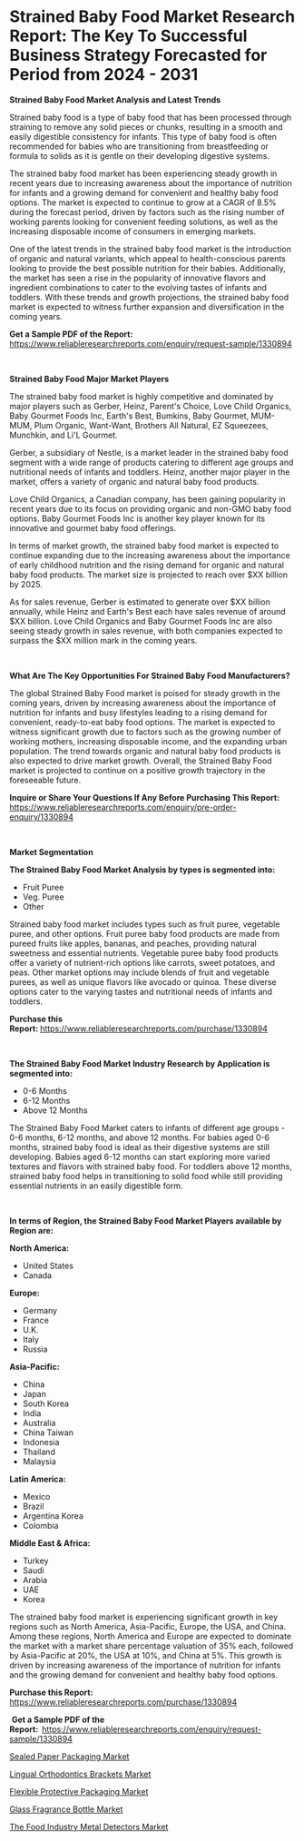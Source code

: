 <p><h1>Strained Baby Food Market Research Report: The Key To Successful Business Strategy Forecasted for Period from 2024 - 2031</h1></p><p><strong>Strained Baby Food Market Analysis and Latest Trends</strong></p>
<p><p>Strained baby food is a type of baby food that has been processed through straining to remove any solid pieces or chunks, resulting in a smooth and easily digestible consistency for infants. This type of baby food is often recommended for babies who are transitioning from breastfeeding or formula to solids as it is gentle on their developing digestive systems.</p><p>The strained baby food market has been experiencing steady growth in recent years due to increasing awareness about the importance of nutrition for infants and a growing demand for convenient and healthy baby food options. The market is expected to continue to grow at a CAGR of 8.5% during the forecast period, driven by factors such as the rising number of working parents looking for convenient feeding solutions, as well as the increasing disposable income of consumers in emerging markets.</p><p>One of the latest trends in the strained baby food market is the introduction of organic and natural variants, which appeal to health-conscious parents looking to provide the best possible nutrition for their babies. Additionally, the market has seen a rise in the popularity of innovative flavors and ingredient combinations to cater to the evolving tastes of infants and toddlers. With these trends and growth projections, the strained baby food market is expected to witness further expansion and diversification in the coming years.</p></p>
<p><strong>Get a Sample PDF of the Report:&nbsp;</strong> <a href="https://www.reliableresearchreports.com/enquiry/request-sample/1330894">https://www.reliableresearchreports.com/enquiry/request-sample/1330894</a></p>
<p>&nbsp;</p>
<p><strong>Strained Baby Food Major Market Players</strong></p>
<p><p>The strained baby food market is highly competitive and dominated by major players such as Gerber, Heinz, Parent's Choice, Love Child Organics, Baby Gourmet Foods Inc, Earth's Best, Bumkins, Baby Gourmet, MUM-MUM, Plum Organic, Want-Want, Brothers All Natural, EZ Squeezees, Munchkin, and Li'L Gourmet.</p><p>Gerber, a subsidiary of Nestle, is a market leader in the strained baby food segment with a wide range of products catering to different age groups and nutritional needs of infants and toddlers. Heinz, another major player in the market, offers a variety of organic and natural baby food products.</p><p>Love Child Organics, a Canadian company, has been gaining popularity in recent years due to its focus on providing organic and non-GMO baby food options. Baby Gourmet Foods Inc is another key player known for its innovative and gourmet baby food offerings.</p><p>In terms of market growth, the strained baby food market is expected to continue expanding due to the increasing awareness about the importance of early childhood nutrition and the rising demand for organic and natural baby food products. The market size is projected to reach over $XX billion by 2025.</p><p>As for sales revenue, Gerber is estimated to generate over $XX billion annually, while Heinz and Earth's Best each have sales revenue of around $XX billion. Love Child Organics and Baby Gourmet Foods Inc are also seeing steady growth in sales revenue, with both companies expected to surpass the $XX million mark in the coming years.</p></p>
<p>&nbsp;</p>
<p><strong>What Are The Key Opportunities For Strained Baby Food Manufacturers?</strong></p>
<p><p>The global Strained Baby Food market is poised for steady growth in the coming years, driven by increasing awareness about the importance of nutrition for infants and busy lifestyles leading to a rising demand for convenient, ready-to-eat baby food options. The market is expected to witness significant growth due to factors such as the growing number of working mothers, increasing disposable income, and the expanding urban population. The trend towards organic and natural baby food products is also expected to drive market growth. Overall, the Strained Baby Food market is projected to continue on a positive growth trajectory in the foreseeable future.</p></p>
<p><strong>Inquire or Share Your Questions If Any Before Purchasing This Report:</strong> <a href="https://www.reliableresearchreports.com/enquiry/pre-order-enquiry/1330894">https://www.reliableresearchreports.com/enquiry/pre-order-enquiry/1330894</a></p>
<p>&nbsp;</p>
<p><strong>Market Segmentation</strong></p>
<p><strong>The Strained Baby Food Market Analysis by types is segmented into:</strong></p>
<p><ul><li>Fruit Puree</li><li>Veg. Puree</li><li>Other</li></ul></p>
<p><p>Strained baby food market includes types such as fruit puree, vegetable puree, and other options. Fruit puree baby food products are made from pureed fruits like apples, bananas, and peaches, providing natural sweetness and essential nutrients. Vegetable puree baby food products offer a variety of nutrient-rich options like carrots, sweet potatoes, and peas. Other market options may include blends of fruit and vegetable purees, as well as unique flavors like avocado or quinoa. These diverse options cater to the varying tastes and nutritional needs of infants and toddlers.</p></p>
<p><strong>Purchase this Report:&nbsp;</strong><a href="https://www.reliableresearchreports.com/purchase/1330894">https://www.reliableresearchreports.com/purchase/1330894</a></p>
<p>&nbsp;</p>
<p><strong>The Strained Baby Food Market Industry Research by Application is segmented into:</strong></p>
<p><ul><li>0-6 Months</li><li>6-12 Months</li><li>Above 12 Months</li></ul></p>
<p><p>The Strained Baby Food Market caters to infants of different age groups - 0-6 months, 6-12 months, and above 12 months. For babies aged 0-6 months, strained baby food is ideal as their digestive systems are still developing. Babies aged 6-12 months can start exploring more varied textures and flavors with strained baby food. For toddlers above 12 months, strained baby food helps in transitioning to solid food while still providing essential nutrients in an easily digestible form.</p></p>
<p>&nbsp;</p>
<p><strong>In terms of Region, the Strained Baby Food Market Players available by Region are:</strong></p>
<p>
    <p> <strong> North America: </strong>
        <ul>
            <li>United States</li>
            <li>Canada</li>
        </ul>
        </p> 
    <p> <strong> Europe: </strong>
        <ul>
            <li>Germany</li>
            <li>France</li>
            <li>U.K.</li>
            <li>Italy</li>
            <li>Russia</li>
        </ul>
        </p> 
    <p> <strong> Asia-Pacific: </strong>
        <ul>
            <li>China</li>
            <li>Japan</li>
            <li>South Korea</li>
            <li>India</li>
            <li>Australia</li>
            <li>China Taiwan</li>
            <li>Indonesia</li>
            <li>Thailand</li>
            <li>Malaysia</li>
        </ul>
        </p> 
    <p> <strong> Latin America: </strong>
        <ul>
            <li>Mexico</li>
            <li>Brazil</li>
            <li>Argentina Korea</li>
            <li>Colombia</li>
        </ul>
        </p> 
    <p> <strong> Middle East & Africa: </strong>
        <ul>
            <li>Turkey</li>
            <li>Saudi</li>
            <li>Arabia</li>
            <li>UAE</li>
            <li>Korea</li>
        </ul>
    </p>
    </p>
<p><p>The strained baby food market is experiencing significant growth in key regions such as North America, Asia-Pacific, Europe, the USA, and China. Among these regions, North America and Europe are expected to dominate the market with a market share percentage valuation of 35% each, followed by Asia-Pacific at 20%, the USA at 10%, and China at 5%. This growth is driven by increasing awareness of the importance of nutrition for infants and the growing demand for convenient and healthy baby food options.</p></p>
<p><strong>Purchase this Report: </strong><a href="https://www.reliableresearchreports.com/purchase/1330894">https://www.reliableresearchreports.com/purchase/1330894</a></p>
<p>&nbsp;<strong>Get a Sample PDF of the Report:&nbsp;&nbsp;</strong><a href="https://www.reliableresearchreports.com/enquiry/request-sample/1330894">https://www.reliableresearchreports.com/enquiry/request-sample/1330894</a></p>
<p><strong></strong></p>
<p><p><a href="https://medium.com/@laurenglover76/sealed-paper-packaging-market-outlook-industry-overview-and-forecast-2024-to-2031-9299577385ed">Sealed Paper Packaging Market</a></p><p><a href="https://github.com/mancsybtousav/Market-Research-Report-List-1/blob/main/lingual-orthodontics-brackets-market.md">Lingual Orthodontics Brackets Market</a></p><p><a href="https://medium.com/@laurenglover76/flexible-protective-packaging-market-share-evolution-and-market-growth-trends-2024-2031-4ac84ec367b1">Flexible Protective Packaging Market</a></p><p><a href="https://medium.com/@laurenglover76/glass-fragrance-bottle-market-trends-and-market-analysis-forecasted-for-period-2024-2031-6f7dd01f4f67">Glass Fragrance Bottle Market</a></p><p><a href="https://github.com/AKSHATREPORTPRIME/Market-Research-Report-List-3/blob/main/the-food-industry-metal-detectors-market.md">The Food Industry Metal Detectors Market</a></p></p>